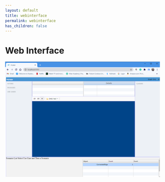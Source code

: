 ```yaml
---
layout: default
title: webinterface
permalink: webinterface
has_children: false
---
```

# Web Interface

![Web Interface](webinterface.png)
